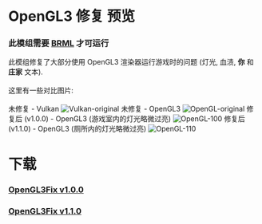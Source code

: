# OpenGL3 修复 预览
### **此模组需要 [BRML](https://github.com/AGO061/BuckshotRouletteModLoader) 才可运行**
此模组修复了大部分使用 OpenGL3 渲染器运行游戏时的问题 (灯光, 血渍, **你** 和 **庄家** 文本).\
\
这里有一些对比图片:
\
\
未修复 - Vulkan
![Vulkan-original](https://github.com/AGO061/BuckshotRouletteModLoader/assets/64216752/4ae7472a-82cc-4ba0-a40d-33509e2dab28)
未修复 - OpenGL3
![OpenGL-original](https://github.com/AGO061/BuckshotRouletteModLoader/assets/64216752/51f259d5-91b1-45ec-8876-65e947b59ed2)
修复后 (v1.0.0) - OpenGL3 (游戏室内的灯光略微过亮)
![OpenGL-100](https://github.com/AGO061/BuckshotRouletteModLoader/assets/64216752/55003288-c49f-4dcd-b1db-0eb37ab00b85)
修复后 (v1.1.0) - OpenGL3 (厕所内的灯光略微过亮)
![OpenGL-110](https://github.com/AGO061/BuckshotRouletteModLoader/assets/64216752/396e56df-c61f-4727-92b3-868e59591aaf)
# 下载
### [OpenGL3Fix v1.0.0](https://github.com/AGO061/BuckshotRouletteModLoader/raw/main/mods/AGO061-OpenGL3Fix-1.0.0.zip)
### [OpenGL3Fix v1.1.0](https://github.com/AGO061/BuckshotRouletteModLoader/raw/main/mods/AGO061-OpenGL3Fix-1.1.0.zip)
